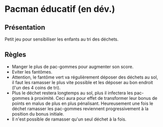 # Pacman éducatif (en dév.)

## Présentation

Petit jeu pour sensibiliser les enfants au tri des déchets.

## Règles

* Manger le plus de pac-gommes pour augmenter son score.
* Eviter les fantômes.
* Attention, le fantôme vert va régulièrement déposer des déchets au sol, il faut les ramasser le plus vite possible et les déposer au bon endroit (l'un des 4 coins de tri).
* Plus le déchet restera longtemps au sol, plus il infectera les pac-gommes à proximité. Ceci aura pour effet de transformer leur bonus de points en malus de plus en plus pénalisant. Heureusement une fois le déchet ramasser les pac-gommes reviennent progressivement à la position du bonus initiale.
* Il n'est possible de ramasser qu'un seul déchet à la fois.